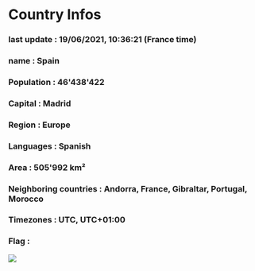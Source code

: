 # Country  Infos
### last update : 19/06/2021, 10:36:21 (France time)

### name : Spain
### Population : 46'438'422
### Capital : Madrid
### Region : Europe
### Languages : Spanish
### Area : 505'992 km²
### Neighboring countries : Andorra, France, Gibraltar, Portugal, Morocco
### Timezones : UTC, UTC+01:00

### Flag :
![](https://restcountries.eu/data/esp.svg)